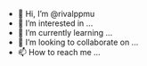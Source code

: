 - 👋 Hi, I’m @rivalppmu
- 👀 I’m interested in ...
- 🌱 I’m currently learning ...
- 💞️ I’m looking to collaborate on ...
- 📫 How to reach me ...

<!---
rivalppmu/rivalppmu is a ✨ special ✨ repository because its `README.md` (this file) appears on your GitHub profile.
You can click the Preview link to take a look at your changes.
--->
